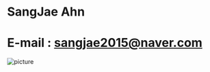 SangJae Ahn
===============
E-mail : sangjae2015@naver.com
===============================
![picture](https://user-images.githubusercontent.com/36683774/52519806-5000d000-2ca4-11e9-81b1-82592ed8f953.jpg)

